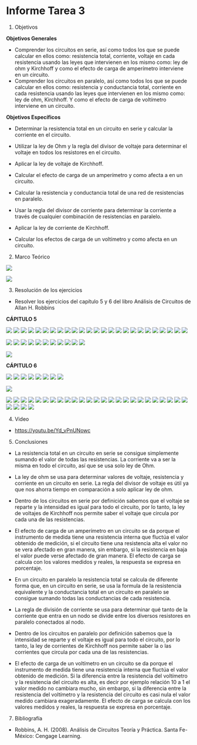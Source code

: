 # Informe Tarea 3

1. Objetivos

 __Objetivos Generales__

* Comprender los circuitos en serie, así como todos los que se puede calcular en ellos como: resistencia total, corriente, voltaje en cada resistencia usando las leyes que intervienen en los mismo como: ley de ohm y Kirchhoff y como el efecto de carga de amperímetro interviene en un circuito.
* Comprender los circuitos en paralelo, así como todos los que se puede calcular en ellos como: resistencia y conductancia total, corriente en cada resistencia usando las leyes que intervienen en los mismo como: ley de ohm, Kirchhoff. Y como el efecto de carga de voltímetro interviene en un circuito. 

__Objetivos Específicos__
* Determinar la resistencia total en un circuito en serie y calcular la corriente en el circuito.
* Utilizar la ley de Ohm y la regla del divisor de voltaje para determinar el voltaje en todos los resistores en el circuito.
* Aplicar la ley de voltaje de Kirchhoff. 
* Calcular el efecto de carga de un amperímetro y como afecta a en un circuito.



* Calcular la resistencia y conductancia total de una red de resistencias en paralelo.
* Usar la regla del divisor de corriente para determinar la corriente a través de cualquier combinación de resistencias en paralelo.
* Aplicar la ley de corriente de Kirchhoff.
* Calcular los efectos de carga de un voltímetro y como afecta en un circuito.

2. Marco Teórico

![](https://github.com/ItzAdoc/ImagenesD3/blob/main/Marco5.jpeg)

![](https://github.com/ItzAdoc/ImagenesD3/blob/main/Paralelo.PNG)

3. Resolución de los ejercicios
* Resolver los ejercicios del capítulo 5 y 6 del libro Análisis de Circuitos de Allan H. Robbins

__CÁPITULO 5__

![](https://github.com/ItzAdoc/ImagenesD3/blob/main/Ej1.jpg)
![](https://github.com/ItzAdoc/ImagenesD3/blob/main/Ej3.jpg)
![](https://github.com/ItzAdoc/ImagenesD3/blob/main/Ej5.jpg)
![](https://github.com/ItzAdoc/ImagenesD3/blob/main/Ej7.jpg)
![](https://github.com/ItzAdoc/ImagenesD3/blob/main/Ej9.jpg)
![](https://github.com/ItzAdoc/ImagenesD3/blob/main/Ej11.jpg)
![](https://github.com/ItzAdoc/ImagenesD3/blob/main/Ej11a.jpg)
![](https://github.com/ItzAdoc/ImagenesD3/blob/main/Ej13.jpg)
![](https://github.com/ItzAdoc/ImagenesD3/blob/main/Ej13a.jpg)
![](https://github.com/ItzAdoc/ImagenesD3/blob/main/Ej15.jpg)
![](https://github.com/ItzAdoc/ImagenesD3/blob/main/Ej15a.jpg)
![](https://github.com/ItzAdoc/ImagenesD3/blob/main/Ej17.jpg)
![](https://github.com/ItzAdoc/ImagenesD3/blob/main/Ej19.jpg)
![](https://github.com/ItzAdoc/ImagenesD3/blob/main/Ej19a.jpg)
![](https://github.com/ItzAdoc/ImagenesD3/blob/main/Ej19b.jpg)
![](https://github.com/ItzAdoc/ImagenesD3/blob/main/Ej21.jpg)
![](https://github.com/ItzAdoc/ImagenesD3/blob/main/Ej21a.jpg)
![](https://github.com/ItzAdoc/ImagenesD3/blob/main/Ej23.jpg)
![](https://github.com/ItzAdoc/ImagenesD3/blob/main/Ej23a.jpg)
![](https://github.com/ItzAdoc/ImagenesD3/blob/main/Ej25.jpg)
![](https://github.com/ItzAdoc/ImagenesD3/blob/main/Ej25a.jpg)
![](https://github.com/ItzAdoc/ImagenesD3/blob/main/Ej25b.jpg)
![](https://github.com/ItzAdoc/ImagenesD3/blob/main/Ej27.jpg)
![](https://github.com/ItzAdoc/ImagenesD3/blob/main/Ej27a.jpg)
![](https://github.com/ItzAdoc/ImagenesD3/blob/main/Ej27b.jpg)

![](https://github.com/ItzAdoc/ImagenesD3/blob/main/5-29.PNG)
![](https://github.com/ItzAdoc/ImagenesD3/blob/main/5-29a.PNG)
![](https://github.com/ItzAdoc/ImagenesD3/blob/main/5-29.bPNG)
![](https://github.com/ItzAdoc/ImagenesD3/blob/main/5-31.PNG)
![](https://github.com/ItzAdoc/ImagenesD3/blob/main/5-31a.PNG)
![](https://github.com/ItzAdoc/ImagenesD3/blob/main/5-31b.PNG)
![](https://github.com/ItzAdoc/ImagenesD3/blob/main/5-33.PNG)
![](https://github.com/ItzAdoc/ImagenesD3/blob/main/5-33a.PNG)
![](https://github.com/ItzAdoc/ImagenesD3/blob/main/5-33b.PNG)
![](https://github.com/ItzAdoc/ImagenesD3/blob/main/5-35.PNG)
![](https://github.com/ItzAdoc/ImagenesD3/blob/main/5-35a.PNG)

![](https://github.com/ItzAdoc/ImagenesD3/blob/main/45-47.jpg)

__CÁPITULO 6__

![](https://github.com/ItzAdoc/ImagenesD3/blob/main/6-1.PNG)
![](https://github.com/ItzAdoc/ImagenesD3/blob/main/6-1a.PNG)
![](https://github.com/ItzAdoc/ImagenesD3/blob/main/6-3.PNG)
![](https://github.com/ItzAdoc/ImagenesD3/blob/main/6-5.PNG)
![](https://github.com/ItzAdoc/ImagenesD3/blob/main/6-5a.PNG)
![](https://github.com/ItzAdoc/ImagenesD3/blob/main/6-5b.PNG)
![](https://github.com/ItzAdoc/ImagenesD3/blob/main/6-7.PNG)
![](https://github.com/ItzAdoc/ImagenesD3/blob/main/6-9.PNG)

![](https://github.com/ItzAdoc/ImagenesD3/blob/main/6-9a.PNG)

![](https://github.com/ItzAdoc/ImagenesD3/blob/main/6-9b.PNG)
![](https://github.com/ItzAdoc/ImagenesD3/blob/main/6-9c.PNG)
![](https://github.com/ItzAdoc/ImagenesD3/blob/main/6-11.PNG)
![](https://github.com/ItzAdoc/ImagenesD3/blob/main/6-11a.PNG)
![](https://github.com/ItzAdoc/ImagenesD3/blob/main/6-11b.PNG)
![](https://github.com/ItzAdoc/ImagenesD3/blob/main/6-13.PNG)
![](https://github.com/ItzAdoc/ImagenesD3/blob/main/6-13a.PNG)
![](https://github.com/ItzAdoc/ImagenesD3/blob/main/6-15.PNG)
![](https://github.com/ItzAdoc/ImagenesD3/blob/main/6-15a.PNG)
![](https://github.com/ItzAdoc/ImagenesD3/blob/main/6-17.PNG)
![](https://github.com/ItzAdoc/ImagenesD3/blob/main/6-17a.PNG)
![](https://github.com/ItzAdoc/ImagenesD3/blob/main/6-19.PNG)
![](https://github.com/ItzAdoc/ImagenesD3/blob/main/6-19aa.PNG)
![](https://github.com/ItzAdoc/ImagenesD3/blob/main/6-19b.PNG)
![](https://github.com/ItzAdoc/ImagenesD3/blob/main/21.jpg)
![](https://github.com/ItzAdoc/ImagenesD3/blob/main/23.jpg)
![](https://github.com/ItzAdoc/ImagenesD3/blob/main/25.jpg)
![](https://github.com/ItzAdoc/ImagenesD3/blob/main/27.jpg)
![](https://github.com/ItzAdoc/ImagenesD3/blob/main/29.jpg)
![](https://github.com/ItzAdoc/ImagenesD3/blob/main/31.jpg)
![](https://github.com/ItzAdoc/ImagenesD3/blob/main/31a.jpg)
![](https://github.com/ItzAdoc/ImagenesD3/blob/main/33.jpg)
![](https://github.com/ItzAdoc/ImagenesD3/blob/main/35.jpg)
![](https://github.com/ItzAdoc/ImagenesD3/blob/main/37.jpg)
![](https://github.com/ItzAdoc/ImagenesD3/blob/main/39.jpg)
![](https://github.com/ItzAdoc/ImagenesD3/blob/main/41.jpg)
![](https://github.com/ItzAdoc/ImagenesD3/blob/main/43.jpg)
![](https://github.com/ItzAdoc/ImagenesD3/blob/main/45.jpg)
![](https://github.com/ItzAdoc/ImagenesD3/blob/main/47.jpg)






4. Video

* https://youtu.be/Yd_vPnUNowc

5. Conclusiones 

* La resistencia total en un circuito en serie se consigue simplemente sumando el valor de todas las resistencias. La corriente va a ser la misma en todo el circuito, así que se usa solo ley de Ohm.  
* La ley de ohm se usa para determinar valores de voltaje, resistencia y corriente en un circuito en serie. La regla del divisor de voltaje es útil ya que nos ahorra tiempo en comparación a solo aplicar ley de ohm.
*  Dentro de los circuitos en serie por definición sabemos que el voltaje se reparte y la intensidad es igual para todo el circuito, por lo tanto, la ley de voltajes de Kirchhoff nos permite saber el voltaje que circula por cada una de las resistencias. 
*  El efecto de carga de un amperímetro en un circuito se da porque el instrumento de medida tiene una resistencia interna que fluctúa el valor obtenido de medición, si el circuito tiene una resistencia alta el valor no se vera afectado en gran manera, sin embargo, si la resistencia en baja el valor puede verse afectado de gran manera. El efecto de carga se calcula con los valores medidos y reales, la respuesta se expresa en porcentaje. 

* En un circuito en paralelo la resistencia total se calcula de diferente forma que, en un circuito en serie, se usa la formula de la resistencia equivalente y la conductancia total en un circuito en paralelo se consigue sumando todas las conductancias de cada resistencia.
* La regla de división de corriente se usa para determinar qué tanto de la corriente que entra en un nodo se divide entre los diversos resistores en paralelo conectados al nodo.
* Dentro de los circuitos en paralelo por definición sabemos que la intensidad se reparte y el voltaje es igual para todo el circuito, por lo tanto, la ley de corrientes de Kirchhoff nos permite saber la o las corrientes que circula por cada una de las resistencias. 
* El efecto de carga de un voltímetro en un circuito se da porque el instrumento de medida tiene una resistencia interna que fluctúa el valor obtenido de medición. Si la diferencia entre la resistencia del voltímetro y la resistencia del circuito es alta, es decir por ejemplo relación 10 a 1 el valor medido no cambiara mucho, sin embargo, si la diferencia entre la resistencia del voltímetro y la resistencia del circuito es casi nula el valor medido cambiara exageradamente. El efecto de carga se calcula con los valores medidos y reales, la respuesta se expresa en porcentaje. 


7. Bibliografía
* Robbins, A. H. (2008). Análisis de Circuitos Teoría y Práctica. Santa Fe-México: Cengage Learning. 
